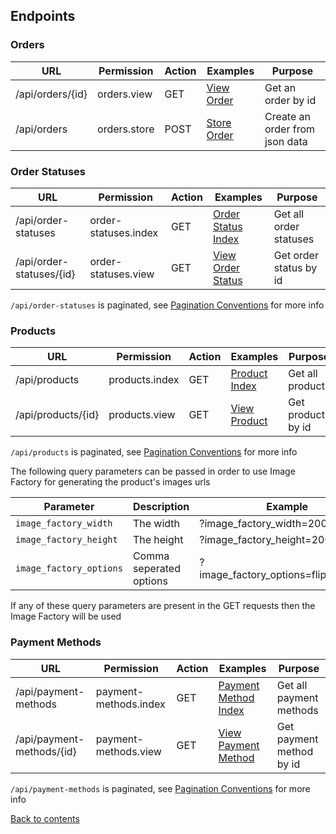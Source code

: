 ## Endpoints

### Orders

| URL               | Permission   | Action | Examples                               | Purpose                        |
|-------------------|--------------|--------|----------------------------------------|--------------------------------|
| /api/orders/{id}  | orders.view  | GET    | [View Order](Examples/Order/VIEW.md)   | Get an order by id             |
| /api/orders       | orders.store | POST   | [Store Order](Examples/Order/STORE.md) | Create an order from json data |

### Order Statuses

| URL                      | Permission            | Action | Examples                                             | Purpose                |
|--------------------------|-----------------------|--------|------------------------------------------------------|------------------------|
| /api/order-statuses      | order-statuses.index  | GET    | [Order Status Index](Examples/OrderStatus/INDEX.md)  | Get all order statuses |
| /api/order-statuses/{id} | order-statuses.view   | GET    | [View Order Status](Examples/OrderStatus/VIEW.md)    | Get order status by id | 

`/api/order-statuses` is paginated, see [Pagination Conventions](CONVENTIONS.md#pagination-conventions) for more info

### Products

| URL                | Permission     | Action | Examples                                   | Purpose           |
|--------------------|----------------|--------|--------------------------------------------|-------------------|
| /api/products      | products.index | GET    | [Product Index](Examples/Product/INDEX.md) | Get all products  |
| /api/products/{id} | products.view  | GET    | [View Product](Examples/Product/VIEW.md)   | Get product by id | 

`/api/products` is paginated, see [Pagination Conventions](CONVENTIONS.md#pagination-conventions) for more info

The following query parameters can be passed in order to use Image Factory for generating the product's images urls

| Parameter               | Description             | Example                               |
|-------------------------|-------------------------|---------------------------------------|
| `image_factory_width`   | The width               | ?image_factory_width=200              |
| `image_factory_height`  | The height              | ?image_factory_height=200             |
| `image_factory_options` | Comma seperated options | ?image_factory_options=flip,greyscale |

If any of these query parameters are present in the GET requests then the Image Factory will be used

### Payment Methods

| URL                        | Permission              | Action  | Examples                                                   | Purpose                    |
|----------------------------|-------------------------|---------|------------------------------------------------------------|----------------------------|
| /api/payment-methods       | payment-methods.index   | GET     | [Payment Method Index](Examples/PaymentMethod/INDEX.md)    | Get all payment methods    |
| /api/payment-methods/{id}  | payment-methods.view    | GET     | [View Payment Method](Examples/PaymentMethod/VIEW.md)      | Get payment method by id   | 

`/api/payment-methods` is paginated, see [Pagination Conventions](CONVENTIONS.md#pagination-conventions) for more info

[Back to contents](README.md#table-of-contents)
